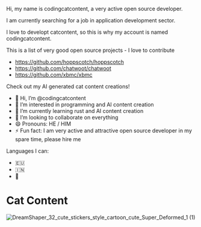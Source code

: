 Hi, my name is codingcatcontent, a very active open source developer.

I am currently searching for a job in application development sector.

I love to developt catcontent, so this is why my account is named codingcatcontent.

This is a list of very good open source projects - I love to contribute

- https://github.com/hoppscotch/hoppscotch
- https://github.com/chatwoot/chatwoot
- https://github.com/xbmc/xbmc

Check out my AI generated cat content creations!

- 👋 Hi, I’m @codingcatcontent
- 👀 I’m interested in programming and AI content creation
- 🌱 I’m currently learning rust and AI content creation
- 💞️ I’m looking to collaborate on everything 
- 😄 Pronouns: HE / HIM
- ⚡ Fun fact: I am very active and attractive open source developer in my spare time, please hire me

Languages I can:
- 🇪🇺
- 🇮🇳
- 🏴󠁧󠁢󠁥󠁮󠁧󠁿

# Cat Content

![DreamShaper_32_cute_stickers_style_cartoon_cute_Super_Deformed_1 (1)](https://github.com/codingcatcontent/codingcatcontent/assets/157718678/7ec881a1-26d0-4d8a-ac5b-b778f02d8054)


<!---
codingcatcontent/codingcatcontent is a ✨ special ✨ repository because its `README.md` (this file) appears on your GitHub profile.
You can click the Preview link to take a look at your changes.
--->

